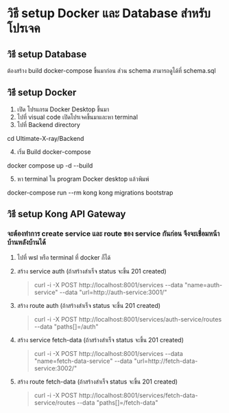 # วิธี setup Docker และ Database สำหรับโปรเจค

## วิธี setup Database

ต้องสร้าง build docker-compose ขึ้นมาก่อน
ส่วน schema สามารถดูได้ที่ schema.sql

## วิธี setup Docker

1. เปิด โปรแกรม Docker Desktop ขึ้นมา
2. ไปที่ visual code เปิดโปรเจคขึ้นมาและหา terminal
3. ไปที่ Backend directory

cd Ultimate-X-ray/Backend

4. เริ่ม Build docker-compose

docker compose up -d --build

5. หา terminal ใน program Docker desktop แล้วพิมพ์

docker-compose run --rm kong kong migrations bootstrap

## วิธี setup Kong API Gateway

### จะต้องทำการ create service และ route ของ service กันก่อน จึงจะเชื่อมหน้าบ้านหลังบ้านได้

1. ไปที่ wsl หรือ terminal ที่ docker ก็ได้
2. สร้าง service auth (ถ้าสร้างสำเร็จ status จะขึ้น 201 created)

   > curl -i -X POST http://localhost:8001/services --data "name=auth-service" --data "url=http://auth-service:3001/"

3. สร้าง route auth (ถ้าสร้างสำเร็จ status จะขึ้น 201 created)

   > curl -i -X POST http://localhost:8001/services/auth-service/routes --data "paths[]=/auth"

4. สร้าง service fetch-data (ถ้าสร้างสำเร็จ status จะขึ้น 201 created)

   > curl -i -X POST http://localhost:8001/services --data "name=fetch-data-service" --data "url=http://fetch-data-service:3002/"

5. สร้าง route fetch-data (ถ้าสร้างสำเร็จ status จะขึ้น 201 created)

   > curl -i -X POST http://localhost:8001/services/fetch-data-service/routes --data "paths[]=/fetch-data"
